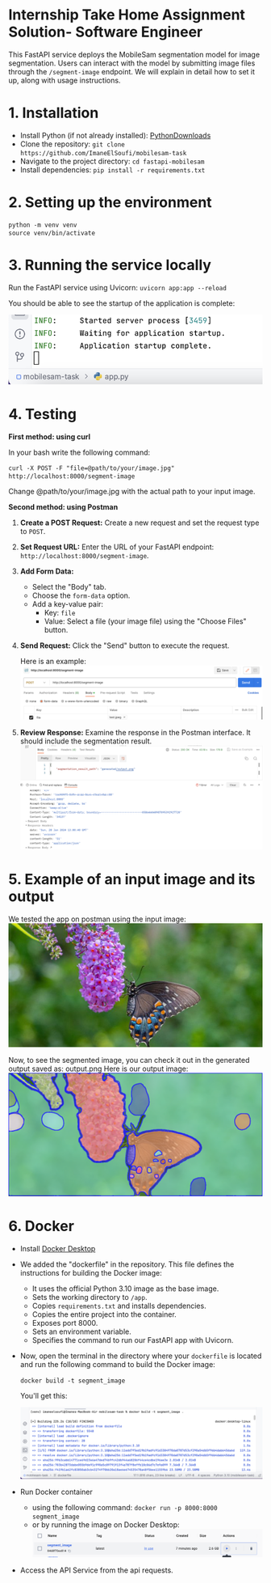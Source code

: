 ﻿# Internship Take Home Assignment Solution- Software Engineer
This FastAPI service deploys the MobileSam segmentation model for image segmentation. Users can interact with the model by submitting image files through the `/segment-image` endpoint. We will explain in detail how to set it up, along with usage instructions.

# 1. Installation

 - Install Python (if not already installed): [PythonDownloads](https://www.python.org/downloads/) 
  - Clone the repository: 
    `git clone https://github.com/ImaneElSoufi/mobilesam-task`
   -  Navigate to the project directory:
     `cd fastapi-mobilesam`    
 -  Install dependencies:
  `pip install -r requirements.txt`

# 2. Setting up the environment
    python -m venv venv 
    source venv/bin/activate
  
# 3. Running the service locally
Run the FastAPI service using Uvicorn:
`uvicorn app:app --reload`

You should be able to see the startup of the application is complete:

![startup](explanation_images/app_start.png)


# 4. Testing
**First method: using curl** 

In your bash write the following command:

    curl -X POST -F "file=@path/to/your/image.jpg" http://localhost:8000/segment-image

Change @path/to/your/image.jpg with the actual path to your input image.

**Second method: using Postman**

1.  **Create a POST Request:**
        Create a new request and set the request type to `POST`.
2.  **Set Request URL:**
     Enter the URL of your FastAPI endpoint: `http://localhost:8000/segment-image`.
3.  **Add Form Data:**
    -   Select the "Body" tab.
    -   Choose the `form-data` option.
    -   Add a key-value pair:
        -   Key: `file`
        -   Value: Select a file (your image file) using the "Choose Files" button.
4.  **Send Request:**
    Click the "Send" button to execute the request.

	 Here is an example:
![postman ex](explanation_images/postman_1.png)

5. **Review Response:**
Examine the response in the Postman interface. It should include the segmentation result.
![Response](explanation_images/postman_2.png)

# 5. Example of an input image and its output
We tested the app on postman using the input image:
![input image](explanation_images/test.jpeg)

Now, to see the segmented image, you can check it out in the generated output saved as: output.png
Here is our output image:
![output image](explanation_images/output_test.png)

# 6. Docker
- Install [Docker Desktop](https://docs.docker.com/get-docker/) 

- We added the "dockerfile" in the repository. This file defines the instructions for building the Docker image:
  -   It uses the official Python 3.10 image as the base image.
  -   Sets the working directory to `/app`.
  -   Copies `requirements.txt` and installs dependencies.
  -   Copies the entire project into the container.
  -   Exposes port 8000.
  -   Sets an environment variable.
  -   Specifies the command to run our FastAPI app with Uvicorn.

- Now, open the terminal in the directory where your `dockerfile` is located and run the following command to build the Docker image:

    `docker build -t segment_image`
  
  You'll get this:

  ![docker build](explanation_images/docker_build.png)

- Run Docker container
	- using the following command:
	`docker run -p 8000:8000 segment_image`
	- or by running the image on Docker Desktop:
	 ![run the image](explanation_images/run_image.png)
  
- Access  the API Service from the api requests.


